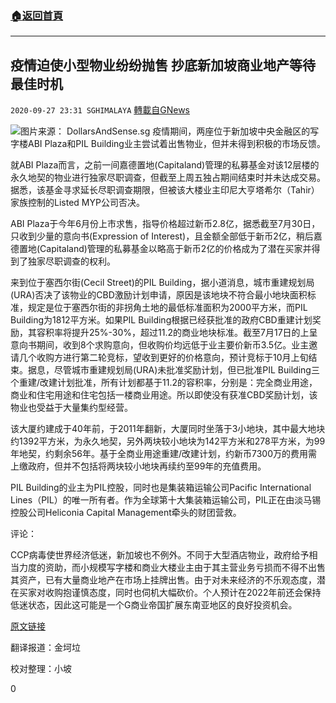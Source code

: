 ###  [:house:返回首頁](https://github.com/ourhimalayas/txt)
---

## 疫情迫使小型物业纷纷抛售  抄底新加坡商业地产等待最佳时机
`2020-09-27 23:31 SGHIMALAYA` [轉載自GNews](https://gnews.org/zh-hant/387457/)

![]()![](https://s3.amazonaws.com/gnews-media-offload/wp-content/uploads/2020/09/27232800/BuyingPropertyInSingapore-1000x600-1.jpg)图片来源： DollarsAndSense.sg
疫情期间，两座位于新加坡中央金融区的写字楼ABI Plaza和PIL Building业主尝试着出售物业，但并未得到积极的市场反馈。

就ABI Plaza而言，之前一间嘉德置地(Capitaland)管理的私募基金对该12层楼的永久地契的物业进行独家尽职调查，但截至上周五独占期间结束时并未达成交易。据悉，该基金寻求延长尽职调查期限，但被该大楼业主印尼大亨塔希尔（Tahir）家族控制的Listed MYP公司否决。

ABI Plaza于今年6月份上市求售，指导价格超过新币2.8亿，据悉截至7月30日，只收到少量的意向书(Expression of Interest)，且金额全部低于新币2亿，稍后嘉德置地(Capitaland)管理的私募基金以略高于新币2亿的价格成为了潜在买家并得到了独家尽职调查的权利。

来到位于塞西尔街(Cecil Street)的PIL Building，据小道消息，城市重建规划局(URA)否决了该物业的CBD激励计划申请，原因是该地块不符合最小地块面积标准，规定是位于塞西尔街的非拐角土地的最低标准面积为2000平方米，而PIL Building为1812平方米。如果PIL Building根据已经获批准的政府CBD重建计划奖励，其容积率将提升25%-30%，超过11.2的商业地块标准。截至7月17日的上呈意向书期间，收到8个求购意向，但收购价均远低于业主要价新币3.5亿。业主邀请几个收购方进行第二轮竞标，望收到更好的价格意向，预计竞标于10月上旬结束。据息，尽管城市重建规划局(URA)未批准奖励计划，但已批准PIL Building三个重建/改建计划批准，所有计划都基于11.2的容积率，分别是：完全商业用途，商业和住宅用途和住宅包括一楼商业用途。所以即使没有获准CBD奖励计划，该物业也受益于大量集约型经营。

该大厦约建成于40年前，于2011年翻新，大厦同时坐落于3小地块，其中最大地块约1392平方米，为永久地契，另外两块较小地块为142平方米和278平方米，为99年地契，约剩余56年。基于全商业用途重建/改建计划，约新币7300万的费用需上缴政府，但并不包括将两块较小地块再续约至99年的充值费用。

PIL Building的业主为PIL控股，同时也是集装箱运输公司Pacific International Lines（PIL）的唯一所有者。作为全球第十大集装箱运输公司，PIL正在由淡马锡控股公司Heliconia Capital Management牵头的财团营救。

评论：

CCP病毒使世界经济低迷，新加坡也不例外。不同于大型酒店物业，政府给予相当力度的资助，而小规模写字楼和商业大楼业主由于其主营业务亏损而不得不出售其资产，已有大量商业地产在市场上挂牌出售。由于对未来经济的不乐观态度，潜在买家对收购抱谨慎态度，同时也伺机大幅砍价。个人预计在2022年前还会保持低迷状态，因此这可能是一个G商业帝国扩展东南亚地区的良好投资机会。

[原文链接](https://www.businesstimes.com.sg/real-estate/buyer-fails-to-extend-due-diligence-for-abi-plaza)

翻译报道：金坷垃

校对整理：小坡

0
